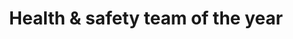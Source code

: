 ---
title: Health & safety team of the year
criteria: she-awards-2020-health-safety-team-of-year.pdf
sponsor: nebosh
icon: user-group
description: This category is designed to recognise health and safety teams that are making a significant difference in their workplace. The submission should demonstrate how the activities and initiatives implemented by the team since 1 January 2018 have helped to improve the health, safety or wellbeing standards and performance within either their own or a client organisation. Any accomplishments achieved prior to this date will not be eligible for entry.
---